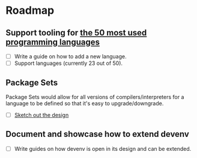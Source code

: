 # Roadmap

## Support tooling for [the 50 most used programming languages](https://www.tiobe.com/tiobe-index/)


- [ ] Write a guide on how to add a new language.
- [ ] Support languages (currently 23 out of 50).

## Package Sets
 
Package Sets would allow
for all versions of compilers/interpreters for a language to be defined so that it's
easy to upgrade/downgrade.

- [ ] [Sketch out the design](https://github.com/cachix/devenv/issues/61)

## Document and showcase how to extend devenv

- [ ] Write guides on how devenv is open in its design and can be extended.
